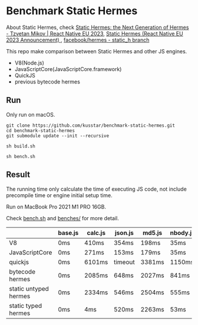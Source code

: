 # Benchmark Static Hermes

About Static Hermes, check [Static Hermes: the Next Generation of Hermes - Tzvetan Mikov | React Native EU 2023](https://www.youtube.com/watch?v=q-xKYA0EO-c), [Static Hermes (React Native EU 2023 Announcement)
](https://speakerdeck.com/tmikov2023/static-hermes-react-native-eu-2023-announcement), [facebook/hermes - static_h branch](https://github.com/facebook/hermes/tree/static_h)

This repo make comparison between Static Hermes and other JS engines.

- V8(Node.js)
- JavaScriptCore(JavaScriptCore.framework)
- QuickJS
- previous bytecode hermes

## Run

Only run on macOS.

```shell
git clone https://github.com/kusstar/benchmark-static-hermes.git
cd benchmark-static-hermes
git submodule update --init --recursive
```

```shell
sh build.sh
```

```shell
sh bench.sh
```

## Result

The running time only calculate the time of executing JS code, not include precompile time or engine initial setup time.

Run on MacBook Pro 2021 M1 PRO 16GB.

Check [bench.sh](bench.sh) and [benches/](benches/) for more detail.

|                       | base.js | calc.js | json.js | md5.js | nbody.js |
|-----------------------|---------|---------|---------|--------|----------|
| V8                    | 0ms     | 410ms   | 354ms   | 198ms  | 35ms     |
| JavaScriptCore        | 0ms     | 271ms   | 153ms   | 179ms  | 35ms     |
| quickjs               | 0ms     | 6101ms  | timeout | 3381ms | 1150ms   |
| bytecode hermes       | 0ms     | 2085ms  | 648ms   | 2027ms | 841ms    |
| static untyped hermes | 0ms     | 2334ms  | 546ms   | 2504ms | 555ms    |
| static typed hermes   | 0ms     | 4ms     | 520ms   | 2263ms | 53ms     |
